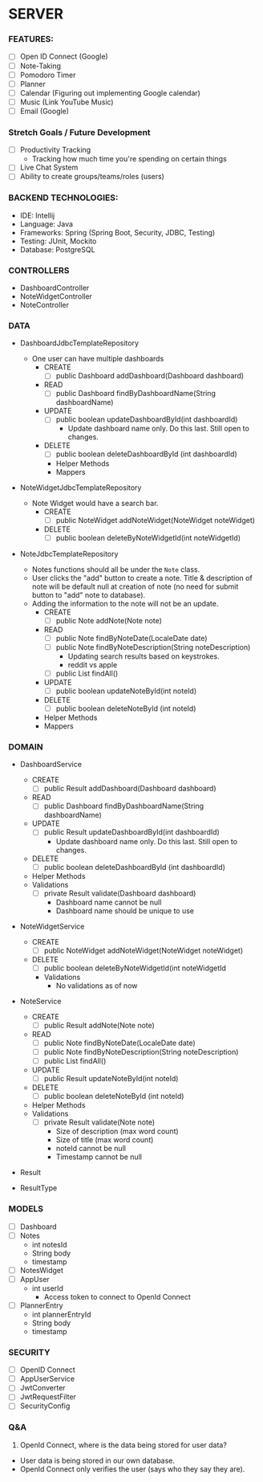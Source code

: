 # SERVER

### FEATURES:
- [ ] Open ID Connect (Google)
- [ ] Note-Taking
- [ ] Pomodoro Timer
- [ ] Planner
- [ ] Calendar (Figuring out implementing Google calendar)
- [ ] Music (Link YouTube Music)
- [ ] Email (Google)

### Stretch Goals / Future Development
- [ ] Productivity Tracking
  - Tracking how much time you're spending on certain things 
- [ ] Live Chat System
- [ ] Ability to create groups/teams/roles (users)

### BACKEND TECHNOLOGIES:
- IDE: Intellij
- Language: Java
- Frameworks: Spring (Spring Boot, Security, JDBC, Testing)
- Testing: JUnit, Mockito
- Database: PostgreSQL

### CONTROLLERS
- DashboardController
- NoteWidgetController
- NoteController

### DATA
- DashboardJdbcTemplateRepository
  - One user can have multiple dashboards
    - CREATE
      - [ ] public Dashboard addDashboard(Dashboard dashboard)
    - READ
      - [ ] public Dashboard findByDashboardName(String dashboardName)
    - UPDATE
      - [ ] public boolean updateDashboardById(int dashboardId)
        - Update dashboard name only. Do this last. Still open to changes.
    - DELETE
      - [ ] public boolean deleteDashboardById (int dashboardId)
      - Helper Methods
      - Mappers

- NoteWidgetJdbcTemplateRepository
  - Note Widget would have a search bar.
    - CREATE
      - [ ] public NoteWidget addNoteWidget(NoteWidget noteWidget)
    - DELETE
      - [ ] public boolean deleteByNoteWidgetId(int noteWidgetId)
      
- NoteJdbcTemplateRepository
  - Notes functions should all be under the `Note` class.
  - User clicks the "add" button to create a note. Title & description of note will be default null at creation of note (no need for submit button to "add" note to database).
  - Adding the information to the note will not be an update. 
    - CREATE
      - [ ] public Note addNote(Note note)
    - READ
      - [ ] public Note findByNoteDate(LocaleDate date)
      - [ ] public Note findByNoteDescription(String noteDescription)
        - Updating search results based on keystrokes.
        - reddit vs apple
      - [ ] public List<Note> findAll()
    - UPDATE
      - [ ] public boolean updateNoteById(int noteId)
    - DELETE
      - [ ] public boolean deleteNoteById (int noteId)
    - Helper Methods
    - Mappers

### DOMAIN
- DashboardService
  - CREATE
    - [ ] public Result<Dashboard> addDashboard(Dashboard dashboard)
  - READ
    - [ ] public Dashboard findByDashboardName(String dashboardName)
  - UPDATE
    - [ ] public Result<Dashboard> updateDashboardById(int dashboardId)
      - Update dashboard name only. Do this last. Still open to changes.
  - DELETE
    - [ ] public boolean deleteDashboardById (int dashboardId)
  - Helper Methods
  - Validations
    - [ ] private Result<Dashboard> validate(Dashboard dashboard)
      - Dashboard name cannot be null
      - Dashboard name should be unique to use

- NoteWidgetService
  - CREATE
    - [ ] public NoteWidget addNoteWidget(NoteWidget noteWidget)
  - DELETE
    - [ ] public boolean deleteByNoteWidgetId(int noteWidgetId
    - Validations
      - No validations as of now
    
- NoteService
  - CREATE
    - [ ] public Result<Note> addNote(Note note)
  - READ
    - [ ] public Note findByNoteDate(LocaleDate date)
    - [ ] public Note findByNoteDescription(String noteDescription)
    - [ ] public List<Note> findAll()
  - UPDATE
    - [ ] public Result<Note> updateNoteById(int noteId)
  - DELETE
    - [ ] public boolean deleteNoteById (int noteId)
  - Helper Methods
  - Validations
    - [ ] private Result<Note> validate(Note note)
      - Size of description (max word count)
      - Size of title (max word count)
      - noteId cannot be null 
      - Timestamp cannot be null
      
- Result
- ResultType

### MODELS
- [ ] Dashboard
- [ ] Notes
  - int notesId
  - String body
  - timestamp
- [ ] NotesWidget
- [ ] AppUser
  - int userId
    - Access token to connect to OpenId Connect
- [ ] PlannerEntry
  - int plannerEntryId
  - String body
  - timestamp

### SECURITY
- [ ] OpenID Connect
- [ ] AppUserService
- [ ] JwtConverter
- [ ] JwtRequestFilter
- [ ] SecurityConfig

### Q&A
1. OpenId Connect, where is the data being stored for user data?
  - User data is being stored in our own database.
  - OpenId Connect only verifies the user (says who they say they are).